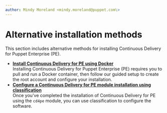 ```yaml
---
author: Mindy Moreland <mindy.moreland@puppet.com\>
---
```


# Alternative installation methods

This section includes alternative methods for installing Continuous Delivery for Puppet Enterprise \(PE\).

-   **[Install Continuous Delivery for PE using Docker](installing_continuous_delivery.md)**  
Installing Continuous Delivery for Puppet Enterprise \(PE\) requires you to pull and run a Docker container, then follow our guided setup to create the root account and configure your installation.
-   **[Configure a Continuous Delivery for PE module installation using classification](configure_classification.md#)**  
Once you've completed the installation of Continuous Delivery for PE using the `cd4pe` module, you can use classification to configure the software.

